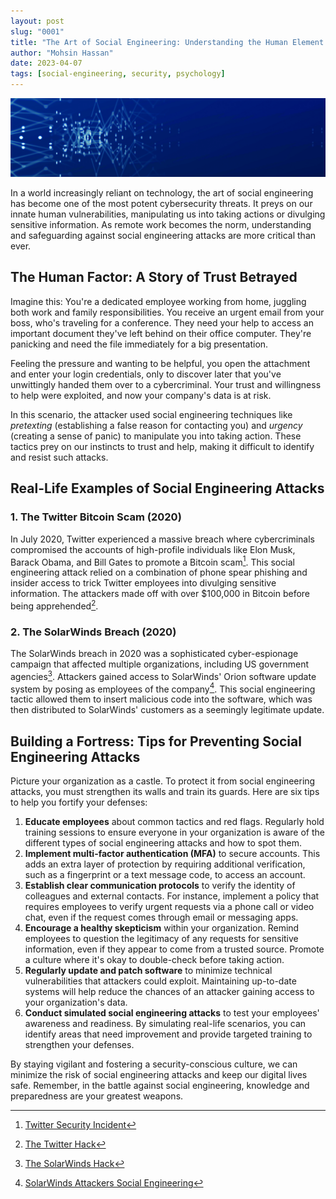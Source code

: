 ```yaml
---
layout: post
slug: "0001"
title: "The Art of Social Engineering: Understanding the Human Element in Cybersecurity"
author: "Mohsin Hassan"
date: 2023-04-07
tags: [social-engineering, security, psychology]
---
```




![Social Engineering](/assets/0001/banner.jpg)


In a world increasingly reliant on technology, the art of social engineering has become one of the most potent cybersecurity threats. It preys on our innate human vulnerabilities, manipulating us into taking actions or divulging sensitive information. As remote work becomes the norm, understanding and safeguarding against social engineering attacks are more critical than ever.

## The Human Factor: A Story of Trust Betrayed

Imagine this: You're a dedicated employee working from home, juggling both work and family responsibilities. You receive an urgent email from your boss, who's traveling for a conference. They need your help to access an important document they've left behind on their office computer. They're panicking and need the file immediately for a big presentation.

Feeling the pressure and wanting to be helpful, you open the attachment and enter your login credentials, only to discover later that you've unwittingly handed them over to a cybercriminal. Your trust and willingness to help were exploited, and now your company's data is at risk.

In this scenario, the attacker used social engineering techniques like *pretexting* (establishing a false reason for contacting you) and *urgency* (creating a sense of panic) to manipulate you into taking action. These tactics prey on our instincts to trust and help, making it difficult to identify and resist such attacks.

## Real-Life Examples of Social Engineering Attacks

### 1. The Twitter Bitcoin Scam (2020)

In July 2020, Twitter experienced a massive breach where cybercriminals compromised the accounts of high-profile individuals like Elon Musk, Barack Obama, and Bill Gates to promote a Bitcoin scam[^1^]. This social engineering attack relied on a combination of phone spear phishing and insider access to trick Twitter employees into divulging sensitive information. The attackers made off with over $100,000 in Bitcoin before being apprehended[^2^].

[^1^]: [Twitter Security Incident](https://blog.twitter.com/en_us/topics/company/2020/an-update-on-our-security-incident.html)
[^2^]: [The Twitter Hack](https://www.wired.com/story/how-tos-investigation-twitter-hack/)

### 2. The SolarWinds Breach (2020)

The SolarWinds breach in 2020 was a sophisticated cyber-espionage campaign that affected multiple organizations, including US government agencies[^3^]. Attackers gained access to SolarWinds' Orion software update system by posing as employees of the company[^4^]. This social engineering tactic allowed them to insert malicious code into the software, which was then distributed to SolarWinds' customers as a seemingly legitimate update.

[^3^]: [The SolarWinds Hack](https://www.reuters.com/article/us-global-cyber-usa-solarwinds-idUSKBN28N0PG)
[^4^]: [SolarWinds Attackers Social Engineering](https://www.csoonline.com/article/3613581/solarwinds-attack-explained-why-it-was-so-hard-to-detect.html)

## Building a Fortress: Tips for Preventing Social Engineering Attacks

Picture your organization as a castle. To protect it from social engineering attacks, you must strengthen its walls and train its guards. Here are six tips to help you fortify your defenses:

1. **Educate employees** about common tactics and red flags. Regularly hold training sessions to ensure everyone in your organization is aware of the different types of social engineering attacks and how to spot them.
2. **Implement multi-factor authentication (MFA)** to secure accounts. This adds an extra layer of protection by requiring additional verification, such as a fingerprint or a text message code, to access an account.
3. **Establish clear communication protocols** to verify the identity of colleagues and external contacts. For instance, implement a policy that requires employees to verify urgent requests via a phone call or video chat, even if the request comes through email or messaging apps.
4. **Encourage a healthy skepticism** within your organization. Remind employees to question the legitimacy of any requests for sensitive information, even if they appear to come from a trusted source. Promote a culture where it's okay to double-check before taking action.
5. **Regularly update and patch software** to minimize technical vulnerabilities that attackers could exploit. Maintaining up-to-date systems will help reduce the chances of an attacker gaining access to your organization's data.
6. **Conduct simulated social engineering attacks** to test your employees' awareness and readiness. By simulating real-life scenarios, you can identify areas that need improvement and provide targeted training to strengthen your defenses.

By staying vigilant and fostering a security-conscious culture, we can minimize the risk of social engineering attacks and keep our digital lives safe. Remember, in the battle against social engineering, knowledge and preparedness are your greatest weapons.
